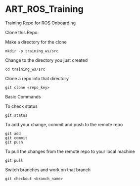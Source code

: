 # ART_ROS_Training
Training Repo for ROS Onboarding

Clone this Repo:

Make a directory for the clone

```mkdir -p training_ws/src```

Change to the directory you just created

```cd training_ws/src```

Clone a repo into that directory

```git clone <repo_key>```


Basic Commands

To check status 

```git status```

To add your change, commit and push to the remote repo

```
git add
git commit
git push
```

To pull the changes from the remote repo to your local machine

```git pull```

Switch branches and work on that branch

```git checkout <branch_name>```

